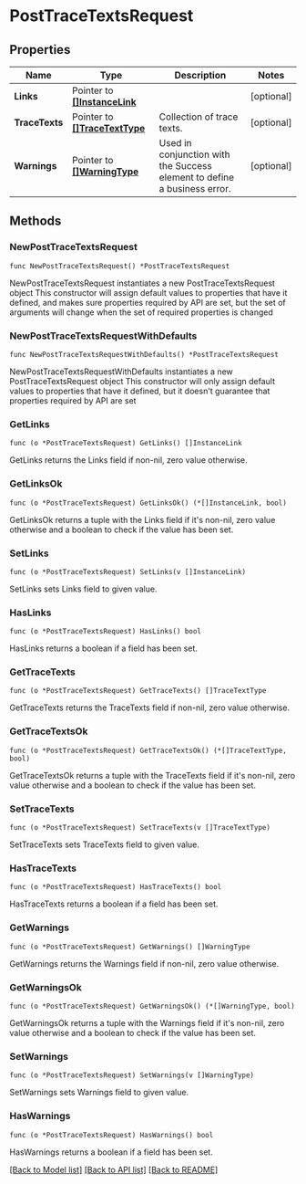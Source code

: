 # PostTraceTextsRequest

## Properties

Name | Type | Description | Notes
------------ | ------------- | ------------- | -------------
**Links** | Pointer to [**[]InstanceLink**](InstanceLink.md) |  | [optional] 
**TraceTexts** | Pointer to [**[]TraceTextType**](TraceTextType.md) | Collection of trace texts. | [optional] 
**Warnings** | Pointer to [**[]WarningType**](WarningType.md) | Used in conjunction with the Success element to define a business error. | [optional] 

## Methods

### NewPostTraceTextsRequest

`func NewPostTraceTextsRequest() *PostTraceTextsRequest`

NewPostTraceTextsRequest instantiates a new PostTraceTextsRequest object
This constructor will assign default values to properties that have it defined,
and makes sure properties required by API are set, but the set of arguments
will change when the set of required properties is changed

### NewPostTraceTextsRequestWithDefaults

`func NewPostTraceTextsRequestWithDefaults() *PostTraceTextsRequest`

NewPostTraceTextsRequestWithDefaults instantiates a new PostTraceTextsRequest object
This constructor will only assign default values to properties that have it defined,
but it doesn't guarantee that properties required by API are set

### GetLinks

`func (o *PostTraceTextsRequest) GetLinks() []InstanceLink`

GetLinks returns the Links field if non-nil, zero value otherwise.

### GetLinksOk

`func (o *PostTraceTextsRequest) GetLinksOk() (*[]InstanceLink, bool)`

GetLinksOk returns a tuple with the Links field if it's non-nil, zero value otherwise
and a boolean to check if the value has been set.

### SetLinks

`func (o *PostTraceTextsRequest) SetLinks(v []InstanceLink)`

SetLinks sets Links field to given value.

### HasLinks

`func (o *PostTraceTextsRequest) HasLinks() bool`

HasLinks returns a boolean if a field has been set.

### GetTraceTexts

`func (o *PostTraceTextsRequest) GetTraceTexts() []TraceTextType`

GetTraceTexts returns the TraceTexts field if non-nil, zero value otherwise.

### GetTraceTextsOk

`func (o *PostTraceTextsRequest) GetTraceTextsOk() (*[]TraceTextType, bool)`

GetTraceTextsOk returns a tuple with the TraceTexts field if it's non-nil, zero value otherwise
and a boolean to check if the value has been set.

### SetTraceTexts

`func (o *PostTraceTextsRequest) SetTraceTexts(v []TraceTextType)`

SetTraceTexts sets TraceTexts field to given value.

### HasTraceTexts

`func (o *PostTraceTextsRequest) HasTraceTexts() bool`

HasTraceTexts returns a boolean if a field has been set.

### GetWarnings

`func (o *PostTraceTextsRequest) GetWarnings() []WarningType`

GetWarnings returns the Warnings field if non-nil, zero value otherwise.

### GetWarningsOk

`func (o *PostTraceTextsRequest) GetWarningsOk() (*[]WarningType, bool)`

GetWarningsOk returns a tuple with the Warnings field if it's non-nil, zero value otherwise
and a boolean to check if the value has been set.

### SetWarnings

`func (o *PostTraceTextsRequest) SetWarnings(v []WarningType)`

SetWarnings sets Warnings field to given value.

### HasWarnings

`func (o *PostTraceTextsRequest) HasWarnings() bool`

HasWarnings returns a boolean if a field has been set.


[[Back to Model list]](../README.md#documentation-for-models) [[Back to API list]](../README.md#documentation-for-api-endpoints) [[Back to README]](../README.md)


